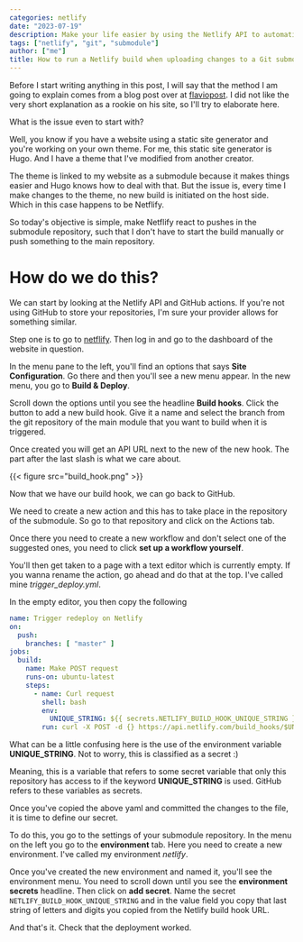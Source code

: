 ```yaml
---
categories: netlify
date: "2023-07-19"
description: Make your life easier by using the Netlify API to automatically start a build when you're working on a submodule
tags: ["netlify", "git", "submodule"]
author: ["me"]
title: How to run a Netlify build when uploading changes to a Git submodule
---
```


Before I start writing anything in this post, I will say that the method I am going to explain comes from a blog post over at [flaviopost](URL "https://flaviocopes.com/netlify-deploy-git-submodule-github-actions/"). I did not like the very short explanation as a rookie on his site, so I'll try to elaborate here.

What is the issue even to start with? 

Well, you know if you have a website using a static site generator and you're working on your own theme. For me, this static site generator is Hugo. And I have a theme that I've modified from another creator.

The theme is linked to my website as a submodule because it makes things easier and Hugo knows how to deal with that. But the issue is, every time I make changes to the theme, no new build is initiated on the host side. Which in this case happens to be Netflify.

So today's objective is simple, make Netflify react to pushes in the submodule repository, such that I don't have to start the build manually or push something to the main repository.

# How do we do this?

We can start by looking at the Netlify API and GitHub actions. If you're not using GitHub to store your repositories, I'm sure your provider allows for something similar. 

Step one is to go to [netflify](URL "netlify.com"). Then log in and go to the dashboard of the website in question.

In the menu pane to the left, you'll find an options that says __Site Configuration__. Go there and then you'll see a new menu appear. In the new menu, you go to __Build & Deploy__. 

Scroll down the options until you see the headline __Build hooks__. Click the button to add a new build hook. Give it a name and select the branch from the git repository of the main module that you want to build when it is triggered.

Once created you will get an API URL next to the new of the new hook. The part after the last slash is what we care about.

{{< figure src="build_hook.png" >}}

Now that we have our build hook, we can go back to GitHub.

We need to create a new action and this has to take place in the repository of the submodule. So go to that repository and click on the Actions tab. 

Once there you need to create a new workflow and don't select one of the suggested ones, you need to click __set up a workflow yourself__. 

You'll then get taken to a page with a text editor which is currently empty. If you wanna rename the action, go ahead and do that at the top. I've called mine *trigger_deploy.yml*. 

In the empty editor, you then copy the following

```yml
name: Trigger redeploy on Netlify
on:
  push:
    branches: [ "master" ]
jobs:
  build:
    name: Make POST request
    runs-on: ubuntu-latest
    steps:
      - name: Curl request
        shell: bash
        env:
          UNIQUE_STRING: ${{ secrets.NETLIFY_BUILD_HOOK_UNIQUE_STRING }}
        run: curl -X POST -d {} https://api.netlify.com/build_hooks/$UNIQUE_STRING
```

What can be a little confusing here is the use of the environment variable __UNIQUE_STRING__. Not to worry, this is classified as a secret :)

Meaning, this is a variable that refers to some secret variable that only this repository has access to if the keyword __UNIQUE_STRING__ is used. GitHub refers to these variables as secrets. 

Once you've copied the above yaml and committed the changes to the file, it is time to define our secret. 

To do this, you go to the settings of your submodule repository. In the menu on the left you go to the __environment__ tab. Here you need to create a new environment. I've called my environment *netlify*. 

Once you've created the new environment and named it, you'll see the environment menu. You need to scroll down until you see the __environment secrets__ headline. Then click on __add secret__. Name the secret `NETLIFY_BUILD_HOOK_UNIQUE_STRING` and in the value field you copy that last string of letters and digits you copied from the Netlify build hook URL. 

And that's it. Check that the deployment worked.
